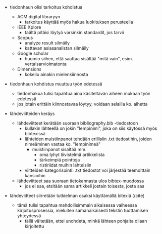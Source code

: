   - tiedonhaun olisi tarkoitus kohdistua
    - ACM digital libraryyn
      - tarkoitus käyttää myös hakua luokituksen perusteella
    - IEEE Xplore
      - täältä pitäisi löytyä varsinkin standardit, jos tarvii
    - Scopus
      - analyze result silmäily
      - kattavan asiasanalistan silmäily
    - Google scholar
      - huomio siihen, että saattaa sisältää "mitä vain", esim. vertaisarvioimatonta
    - Dimensions
      - kokeilu ainakin mielenkiinnosta
  
  - tiedonhaun kohdistus muuttuu työn edetessä
    - tiedonhakua tulisi tapahtua aina käsiteltävän aiheen mukaan työn edetessä
    - jos jotain erittäin kiinnostavaa löytyy, voidaan selailla ko. aihetta

  - lähdeviitteiden keräys
    - lähdeviitteet kerätään suoraan bibliography.bib -tiedostoon
      - kullakin lähteellä on jokin "lempinimi", joka on siis käytössä myös bibtexissä
      - lähteiden muistiinpanot tehdään erillisiin .txt tiedostihin, joiden nimeäminen
      vastaa ko. "lempinimeä"
        - muistiinpanot sisältää mm.
          - oma lyhyt tiivistelmä artikkelista
          - tärkeimpiä pointteja
          - ristiriidat muihin lähteisiin
      - viitteiden kategorisointi: .txt tiedostot voi järjestää teemoittain kansioihin
    - lähdeviitteet saa suoraan tietokannasta ulos bibtex-muodossa
      - jos ei saa, etsitään sama artikkeli jostain toisesta, josta saa 
  
  - lähdeviitteet siirretään tutkielman osaksi käyttämällä bitexiä (/cite)
    - tämä tulisi tapahtua mahdollisimmain aikaisessa vaiheessa kirjoitusprosessia,
    mieluiten samanaikaisesti tekstin tuottamisen yhteydessä
      - tällä vältetään, ettei unohdeta, minkä lähteen pohjalta ollaan kirjoitettu